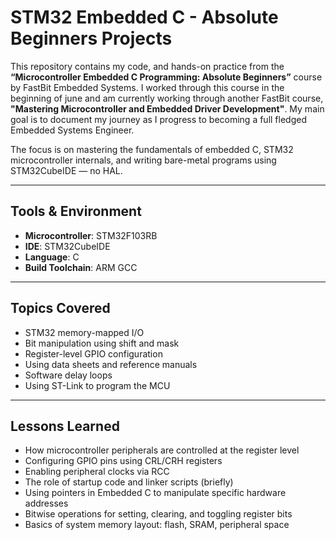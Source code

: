 # STM32 Embedded C - Absolute Beginners Projects

This repository contains my code, and hands-on practice from the **“Microcontroller Embedded C Programming: Absolute Beginners”** course by FastBit Embedded Systems. I worked through this course in the beginning of june and am currently working through another FastBit course, **"Mastering Microcontroller and Embedded Driver Development"**. My main goal is to document my journey as I progress to becoming a full fledged Embedded Systems Engineer. 


The focus is on mastering the fundamentals of embedded C, STM32 microcontroller internals, and writing bare-metal programs using STM32CubeIDE — no HAL. 

---

## Tools & Environment
- **Microcontroller**: STM32F103RB
- **IDE**: STM32CubeIDE
- **Language**: C
- **Build Toolchain**: ARM GCC

---

## Topics Covered
- STM32 memory-mapped I/O
- Bit manipulation using shift and mask
- Register-level GPIO configuration
- Using data sheets and reference manuals
- Software delay loops
- Using ST-Link to program the MCU

---

## Lessons Learned
- How microcontroller peripherals are controlled at the register level
- Configuring GPIO pins using CRL/CRH registers
- Enabling peripheral clocks via RCC
- The role of startup code and linker scripts (briefly)
- Using pointers in Embedded C to manipulate specific hardware addresses
- Bitwise operations for setting, clearing, and toggling register bits
- Basics of system memory layout: flash, SRAM, peripheral space

